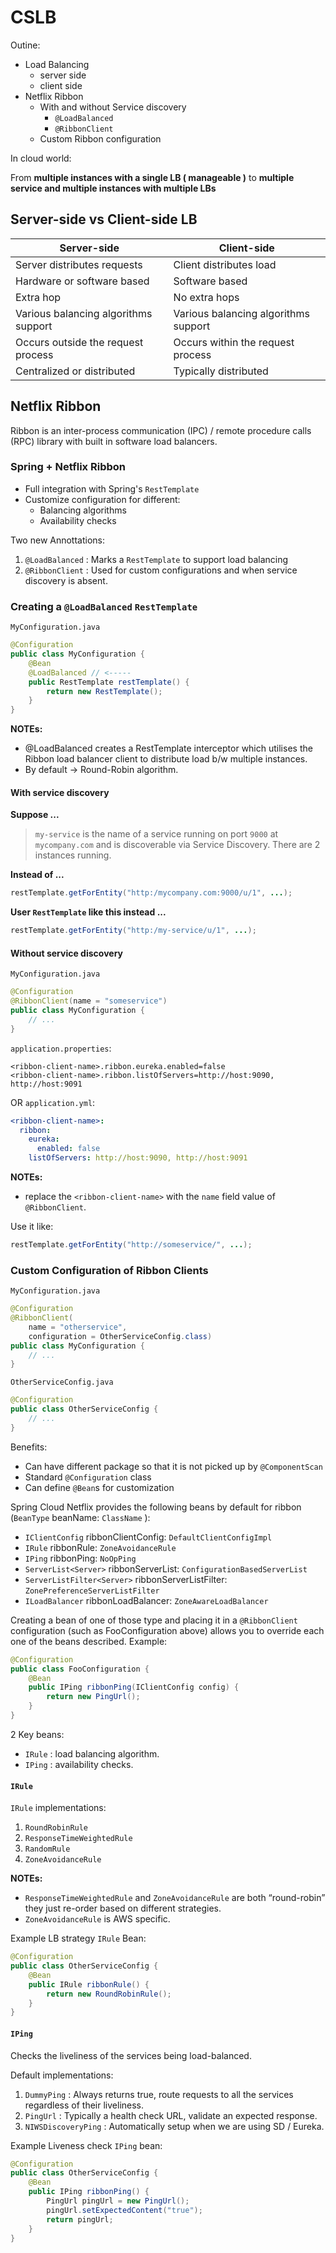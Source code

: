# CSLB

Outine:

- Load Balancing
  - server side
  - client side
- Netflix Ribbon
  - With and without Service discovery
    - `@LoadBalanced`
    - `@RibbonClient`
  - Custom Ribbon configuration

In cloud world:

From __multiple instances with a single LB ( manageable )__ to __multiple service and multiple instances with multiple LBs__

## Server-side vs Client-side LB

| Server-side                          | Client-side                          |
|--------------------------------------|--------------------------------------|
| Server distributes requests          | Client distributes load              |
| Hardware or software based           | Software based                       |
| Extra hop                            | No extra hops                        |
| Various balancing algorithms support | Various balancing algorithms support |
| Occurs outside the request process   | Occurs within the request process    |
| Centralized or distributed           | Typically distributed                |

## Netflix Ribbon

Ribbon is an inter-process communication (IPC) / remote procedure calls (RPC) library with built in software load balancers.

### Spring + Netflix Ribbon

- Full integration with Spring's `RestTemplate`
- Customize configuration for different:
  - Balancing algorithms
  - Availability checks

Two new Annottations:

1. `@LoadBalanced` : Marks a `RestTemplate` to support load balancing
2. `@RibbonClient` : Used for custom configurations and when service discovery is absent.

### Creating a `@LoadBalanced` `RestTemplate`

`MyConfiguration.java`

```java
@Configuration
public class MyConfiguration {
    @Bean
    @LoadBalanced // <-----
    public RestTemplate restTemplate() {
        return new RestTemplate();
    }
}
```

__NOTEs:__

- @LoadBalanced creates a RestTemplate interceptor which utilises the Ribbon load balancer client to distribute load b/w multiple instances.
- By default -> Round-Robin algorithm.

#### With service discovery

__Suppose ...__
> `my-service` is the name of a service running on port `9000` at `mycompany.com` and is discoverable via Service Discovery. There are 2 instances running.

__Instead of ...__

```java
restTemplate.getForEntity("http:/mycompany.com:9000/u/1", ...);
```

__User `RestTemplate` like this instead ...__

```java
restTemplate.getForEntity("http:/my-service/u/1", ...);
```

#### Without service discovery

`MyConfiguration.java`

```java
@Configuration
@RibbonClient(name = "someservice")
public class MyConfiguration {
    // ...
}
```

`application.properties`:

```properties
<ribbon-client-name>.ribbon.eureka.enabled=false
<ribbon-client-name>.ribbon.listOfServers=http://host:9090, http://host:9091
```

OR `application.yml`:

```yaml
<ribbon-client-name>:
  ribbon:
    eureka:
      enabled: false
    listOfServers: http://host:9090, http://host:9091
```

__NOTEs:__

- replace the `<ribbon-client-name>` with the `name` field value of `@RibbonClient`.

Use it like:

```java
restTemplate.getForEntity("http://someservice/", ...);
```

### Custom Configuration of Ribbon Clients

`MyConfiguration.java`

```java
@Configuration
@RibbonClient(
    name = "otherservice",
    configuration = OtherServiceConfig.class)
public class MyConfiguration {
    // ...
}
```

`OtherServiceConfig.java`

```java
@Configuration
public class OtherServiceConfig {
    // ...
}
```

Benefits:

- Can have different package so that it is not picked up by `@ComponentScan`
- Standard `@Configuration` class
- Can define `@Bean`s for customization

Spring Cloud Netflix provides the following beans by default for ribbon (`BeanType` beanName: `ClassName` ):

- `IClientConfig` ribbonClientConfig: `DefaultClientConfigImpl`
- `IRule` ribbonRule: `ZoneAvoidanceRule`
- `IPing` ribbonPing: `NoOpPing`
- `ServerList<Server>` ribbonServerList: `ConfigurationBasedServerList`
- `ServerListFilter<Server>` ribbonServerListFilter: `ZonePreferenceServerListFilter`
- `ILoadBalancer` ribbonLoadBalancer: `ZoneAwareLoadBalancer`

Creating a bean of one of those type and placing it in a `@RibbonClient` configuration (such as FooConfiguration above) allows you to override each one of the beans described. Example:

```java
@Configuration
public class FooConfiguration {
    @Bean
    public IPing ribbonPing(IClientConfig config) {
        return new PingUrl();
    }
}
```

2 Key beans:

- `IRule` : load balancing algorithm.
- `IPing` : availability checks.

#### `IRule`

`IRule` implementations:

1. `RoundRobinRule`
2. `ResponseTimeWeightedRule`
3. `RandomRule`
4. `ZoneAvoidanceRule`

__NOTEs:__

- `ResponseTimeWeightedRule` and `ZoneAvoidanceRule` are both “round-robin” they just re-order based on different strategies.
- `ZoneAvoidanceRule` is AWS specific.

Example LB strategy `IRule` Bean:

```java
@Configuration
public class OtherServiceConfig {
    @Bean
    public IRule ribbonRule() {
        return new RoundRobinRule();
    }
}
```

#### `IPing`

Checks the liveliness of the services being load-balanced.

Default implementations:

1. `DummyPing` : Always returns true, route requests to all the services regardless of their liveliness.
2. `PingUrl` : Typically a health check URL, validate an expected response.
3. `NIWSDiscoveryPing` : Automatically setup when we are using SD / Eureka.

Example Liveness check `IPing` bean:

```java
@Configuration
public class OtherServiceConfig {
    @Bean
    public IPing ribbonPing() {
        PingUrl pingUrl = new PingUrl();
        pingUrl.setExpectedContent("true");
        return pingUrl;
    }
}
```
